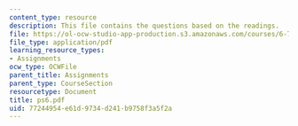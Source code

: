 ```yaml
---
content_type: resource
description: This file contains the questions based on the readings.
file: https://ol-ocw-studio-app-production.s3.amazonaws.com/courses/6-763-applied-superconductivity-fall-2005/77244954e61d9734d241b9758f3a5f2a_ps6.pdf
file_type: application/pdf
learning_resource_types:
- Assignments
ocw_type: OCWFile
parent_title: Assignments
parent_type: CourseSection
resourcetype: Document
title: ps6.pdf
uid: 77244954-e61d-9734-d241-b9758f3a5f2a
---
```


